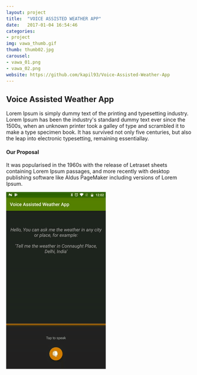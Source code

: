 ```yaml
---
layout: project
title:  "VOICE ASSISTED WEATHER APP"
date:   2017-01-04 16:54:46
categories:
- project
img: vawa_thumb.gif
thumb: thumb02.jpg
carousel:
- vawa_01.png
- vawa_02.png
website: https://github.com/kapil93/Voice-Assisted-Weather-App
---
```

## Voice Assisted Weather App
Lorem Ipsum is simply dummy text of the printing and typesetting industry. Lorem Ipsum has been the industry's standard dummy text ever since the 1500s, when an unknown printer took a galley of type and scrambled it to make a type specimen book. It has survived not only five centuries, but also the leap into electronic typesetting, remaining essentiallay.

#### Our Proposal
It was popularised in the 1960s with the release of Letraset sheets containing Lorem Ipsum passages, and more recently with desktop publishing software like Aldus PageMaker including versions of Lorem Ipsum.

![Animation](/assets/img/project/vawa.gif)